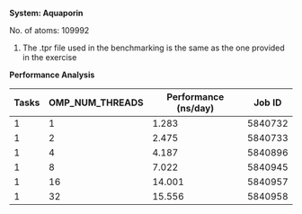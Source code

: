 **System: Aquaporin**

No. of atoms: 109992

1. The .tpr file used in the benchmarking is the same as the one provided in the exercise

**Performance Analysis**

| Tasks | OMP_NUM_THREADS | Performance (ns/day) | Job ID  |
| ------|-----------------|----------------------|---------|
|  1    |    1            |   1.283              | 5840732 |
|  1    |    2            |   2.475              | 5840733 |
|  1    |    4            |   4.187              | 5840896 |
|  1    |    8            |   7.022              | 5840945 |
|  1    |    16           |   14.001             | 5840957 |
|  1    |    32           |   15.556             | 5840958 |
